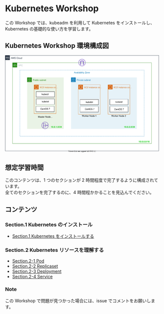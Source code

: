 # Kubernetes Workshop
この Workshop では、kubeadm を利用して Kubernetes をインストールし、Kubernetes の基礎的な使い方を学習します。

## Kubernetes Workshop 環境構成図
![environment](drawio/environment.svg)

## 想定学習時間
このコンテンツは、1 つのセクションが 2 時間程度で完了するように構成されています。  
全てのセクションを完了するのに、4 時間程かかることを見込んでください。

## コンテンツ

### Section.1 Kubernetes のインストール
- [Section.1 Kubernetes をインストールする](Section1/Readme.md)

### Section.2 Kubernetes リソースを理解する
- [Section.2-1 Pod](Section2-1/Readme.md)
- [Section.2-2 Replicaset](Section2-2/Readme.md)
- [Section.2-3 Deployment](Section2-3/Readme.md)
- [Section.2-4 Service](Section2-4/Readme.md)

### Note
この Workshop で問題が見つかった場合には、issue でコメントをお願いします。
